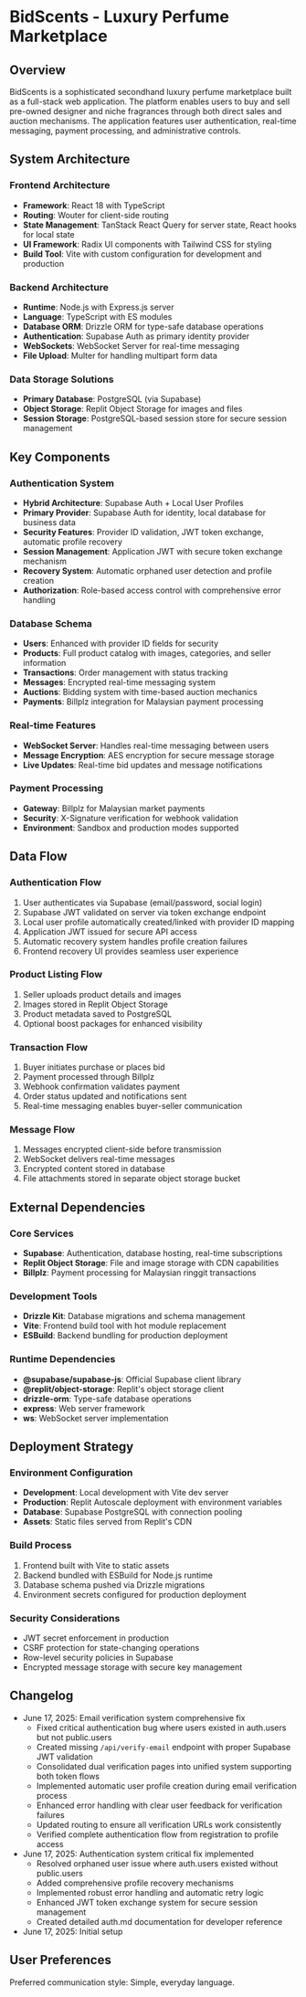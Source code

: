 # BidScents - Luxury Perfume Marketplace

## Overview

BidScents is a sophisticated secondhand luxury perfume marketplace built as a full-stack web application. The platform enables users to buy and sell pre-owned designer and niche fragrances through both direct sales and auction mechanisms. The application features user authentication, real-time messaging, payment processing, and administrative controls.

## System Architecture

### Frontend Architecture
- **Framework**: React 18 with TypeScript
- **Routing**: Wouter for client-side routing
- **State Management**: TanStack React Query for server state, React hooks for local state
- **UI Framework**: Radix UI components with Tailwind CSS for styling
- **Build Tool**: Vite with custom configuration for development and production

### Backend Architecture
- **Runtime**: Node.js with Express.js server
- **Language**: TypeScript with ES modules
- **Database ORM**: Drizzle ORM for type-safe database operations
- **Authentication**: Supabase Auth as primary identity provider
- **WebSockets**: WebSocket Server for real-time messaging
- **File Upload**: Multer for handling multipart form data

### Data Storage Solutions
- **Primary Database**: PostgreSQL (via Supabase)
- **Object Storage**: Replit Object Storage for images and files
- **Session Storage**: PostgreSQL-based session store for secure session management

## Key Components

### Authentication System
- **Hybrid Architecture**: Supabase Auth + Local User Profiles
- **Primary Provider**: Supabase Auth for identity, local database for business data
- **Security Features**: Provider ID validation, JWT token exchange, automatic profile recovery
- **Session Management**: Application JWT with secure token exchange mechanism
- **Recovery System**: Automatic orphaned user detection and profile creation
- **Authorization**: Role-based access control with comprehensive error handling

### Database Schema
- **Users**: Enhanced with provider ID fields for security
- **Products**: Full product catalog with images, categories, and seller information
- **Transactions**: Order management with status tracking
- **Messages**: Encrypted real-time messaging system
- **Auctions**: Bidding system with time-based auction mechanics
- **Payments**: Billplz integration for Malaysian payment processing

### Real-time Features
- **WebSocket Server**: Handles real-time messaging between users
- **Message Encryption**: AES encryption for secure message storage
- **Live Updates**: Real-time bid updates and message notifications

### Payment Processing
- **Gateway**: Billplz for Malaysian market payments
- **Security**: X-Signature verification for webhook validation
- **Environment**: Sandbox and production modes supported

## Data Flow

### Authentication Flow
1. User authenticates via Supabase (email/password, social login)
2. Supabase JWT validated on server via token exchange endpoint
3. Local user profile automatically created/linked with provider ID mapping
4. Application JWT issued for secure API access
5. Automatic recovery system handles profile creation failures
6. Frontend recovery UI provides seamless user experience

### Product Listing Flow
1. Seller uploads product details and images
2. Images stored in Replit Object Storage
3. Product metadata saved to PostgreSQL
4. Optional boost packages for enhanced visibility

### Transaction Flow
1. Buyer initiates purchase or places bid
2. Payment processed through Billplz
3. Webhook confirmation validates payment
4. Order status updated and notifications sent
5. Real-time messaging enables buyer-seller communication

### Message Flow
1. Messages encrypted client-side before transmission
2. WebSocket delivers real-time messages
3. Encrypted content stored in database
4. File attachments stored in separate object storage bucket

## External Dependencies

### Core Services
- **Supabase**: Authentication, database hosting, real-time subscriptions
- **Replit Object Storage**: File and image storage with CDN capabilities
- **Billplz**: Payment processing for Malaysian ringgit transactions

### Development Tools
- **Drizzle Kit**: Database migrations and schema management
- **Vite**: Frontend build tool with hot module replacement
- **ESBuild**: Backend bundling for production deployment

### Runtime Dependencies
- **@supabase/supabase-js**: Official Supabase client library
- **@replit/object-storage**: Replit's object storage client
- **drizzle-orm**: Type-safe database operations
- **express**: Web server framework
- **ws**: WebSocket server implementation

## Deployment Strategy

### Environment Configuration
- **Development**: Local development with Vite dev server
- **Production**: Replit Autoscale deployment with environment variables
- **Database**: Supabase PostgreSQL with connection pooling
- **Assets**: Static files served from Replit's CDN

### Build Process
1. Frontend built with Vite to static assets
2. Backend bundled with ESBuild for Node.js runtime
3. Database schema pushed via Drizzle migrations
4. Environment secrets configured for production deployment

### Security Considerations
- JWT secret enforcement in production
- CSRF protection for state-changing operations
- Row-level security policies in Supabase
- Encrypted message storage with secure key management

## Changelog
- June 17, 2025: Email verification system comprehensive fix
  - Fixed critical authentication bug where users existed in auth.users but not public.users
  - Created missing `/api/verify-email` endpoint with proper Supabase JWT validation
  - Consolidated dual verification pages into unified system supporting both token flows
  - Implemented automatic user profile creation during email verification process
  - Enhanced error handling with clear user feedback for verification failures
  - Updated routing to ensure all verification URLs work consistently
  - Verified complete authentication flow from registration to profile access
- June 17, 2025: Authentication system critical fix implemented
  - Resolved orphaned user issue where auth.users existed without public.users
  - Added comprehensive profile recovery mechanisms
  - Implemented robust error handling and automatic retry logic
  - Enhanced JWT token exchange system for secure session management
  - Created detailed auth.md documentation for developer reference
- June 17, 2025: Initial setup

## User Preferences

Preferred communication style: Simple, everyday language.